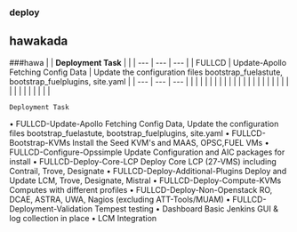 ### deploy

## hawakada
###hawa
|  | **Deployment Task** |  |
| --- | --- | --- |
| FULLCD | Update-Apollo	Fetching Config Data | Update the configuration files bootstrap_fuelastute, bootstrap_fuelplugins, site.yaml | 
| --- | --- | --- | 
|
 |
 |
 |
 |
|
 |
 |
 |
 |
|
 |
 |
 |
 |
|
 |
 |
 |
 |
|
 |
 |
 |
 |
|
 |
 |
 |
 |

	Deployment Task	
•		FULLCD-Update-Apollo	Fetching Config Data, Update the configuration files bootstrap_fuelastute, bootstrap_fuelplugins, site.yaml
•		FULLCD-Bootstrap-KVMs	Install the Seed KVM's and MAAS, OPSC,FUEL VMs
•		FULLCD-Configure-Opssimple	Update Configuration and AIC packages for install
•		FULLCD-Deploy-Core-LCP	Deploy Core LCP (27-VMS) including Contrail, Trove, Designate
•		FULLCD-Deploy-Additional-Plugins	Deploy and Update LCM, Trove, Designate, Mistral
•		FULLCD-Deploy-Compute-KVMs	Computes with different profiles
•		FULLCD-Deploy-Non-Openstack	RO, DCAE, ASTRA, UWA, Nagios (excluding ATT-Tools/MUAM)
•		FULLCD-Deployment-Validation	Tempest testing
•		Dashboard	Basic Jenkins GUI & log collection in place
•		LCM Integration	



